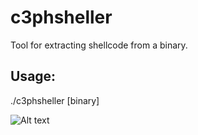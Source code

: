 # c3phsheller
Tool for extracting shellcode from a binary.
## Usage: 
./c3phsheller [binary]

![Alt text](http://bayanbox.ir/view/453759063919865142/Capture-2.jpg "C3ph Sheller")




